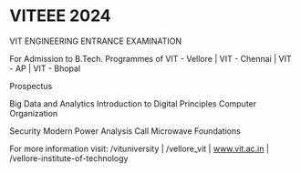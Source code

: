 # VITEEE 2024

VIT ENGINEERING ENTRANCE EXAMINATION

For Admission to B.Tech. Programmes of VIT - Vellore | VIT - Chennai | VIT - AP | VIT - Bhopal

Prospectus

Big Data and Analytics Introduction to Digital Principles Computer Organization

Security Modern Power Analysis Call Microwave Foundations

For more information visit: /vituniversity | /vellore_vit | www.vit.ac.in | /vellore-institute-of-technology